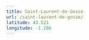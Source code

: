 ```yaml
---
title: Saint-Laurent-de-Gosse
url: /saint-laurent-de-gosse/
latitude: 43.521
longitude: -1.286
---
```

